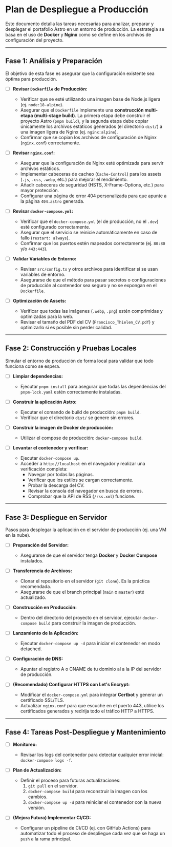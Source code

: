 # Plan de Despliegue a Producción

Este documento detalla las tareas necesarias para analizar, preparar y desplegar el portafolio Astro en un entorno de producción. La estrategia se basa en el uso de **Docker** y **Nginx** como se define en los archivos de configuración del proyecto.

---

## Fase 1: Análisis y Preparación

El objetivo de esta fase es asegurar que la configuración existente sea óptima para producción.

- [ ] **Revisar `Dockerfile` de Producción:**
    -   Verificar que se esté utilizando una imagen base de Node.js ligera (ej. `node:18-alpine`).
    -   Asegurar que el `Dockerfile` implemente una **construcción multi-etapa (multi-stage build)**. La primera etapa debe construir el proyecto Astro (`pnpm build`), y la segunda etapa debe copiar únicamente los archivos estáticos generados (el directorio `dist/`) a una imagen ligera de Nginx (ej. `nginx:alpine`).
    -   Confirmar que se copian los archivos de configuración de Nginx (`nginx.conf`) correctamente.

- [ ] **Revisar `nginx.conf`:**
    -   Asegurar que la configuración de Nginx esté optimizada para servir archivos estáticos.
    -   Implementar cabeceras de cacheo (`Cache-Control`) para los assets (`.js`, `.css`, `.webp`, etc.) para mejorar el rendimiento.
    -   Añadir cabeceras de seguridad (HSTS, X-Frame-Options, etc.) para mayor protección.
    -   Configurar una página de error 404 personalizada para que apunte a la página `404.astro` generada.

- [ ] **Revisar `docker-compose.yml`:**
    -   Verificar que el `docker-compose.yml` (el de producción, no el `.dev`) esté configurado correctamente.
    -   Asegurar que el servicio se reinicie automáticamente en caso de fallo (`restart: always`).
    -   Confirmar que los puertos estén mapeados correctamente (ej. `80:80` y/o `443:443`).

- [ ] **Validar Variables de Entorno:**
    -   Revisar `src/config.ts` y otros archivos para identificar si se usan variables de entorno.
    -   Asegurarse de que el método para pasar secretos o configuraciones de producción al contenedor sea seguro y no se expongan en el `Dockerfile`.

- [ ] **Optimización de Assets:**
    -   Verificar que todas las imágenes (`.webp`, `.png`) estén comprimidas y optimizadas para la web.
    -   Revisar el tamaño del PDF del CV (`Francisco_Thielen_CV.pdf`) y optimizarlo si es posible sin perder calidad.

---

## Fase 2: Construcción y Pruebas Locales

Simular el entorno de producción de forma local para validar que todo funciona como se espera.

- [ ] **Limpiar dependencias:**
    -   Ejecutar `pnpm install` para asegurar que todas las dependencias del `pnpm-lock.yaml` estén correctamente instaladas.

- [ ] **Construir la aplicación Astro:**
    -   Ejecutar el comando de build de producción: `pnpm build`.
    -   Verificar que el directorio `dist/` se genere sin errores.

- [ ] **Construir la imagen de Docker de producción:**
    -   Utilizar el compose de producción: `docker-compose build`.

- [ ] **Levantar el contenedor y verificar:**
    -   Ejecutar `docker-compose up`.
    -   Acceder a `http://localhost` en el navegador y realizar una verificación completa:
        -   Navegar por todas las páginas.
        -   Verificar que los estilos se cargan correctamente.
        -   Probar la descarga del CV.
        -   Revisar la consola del navegador en busca de errores.
        -   Comprobar que la API de RSS (`/rss.xml`) funcione.

---

## Fase 3: Despliegue en Servidor

Pasos para desplegar la aplicación en el servidor de producción (ej. una VM en la nube).

- [ ] **Preparación del Servidor:**
    -   Asegurarse de que el servidor tenga **Docker** y **Docker Compose** instalados.

- [ ] **Transferencia de Archivos:**
    -   Clonar el repositorio en el servidor (`git clone`). Es la práctica recomendada.
    -   Asegurarse de que el branch principal (`main` o `master`) esté actualizado.

- [ ] **Construcción en Producción:**
    -   Dentro del directorio del proyecto en el servidor, ejecutar `docker-compose build` para construir la imagen de producción.

- [ ] **Lanzamiento de la Aplicación:**
    -   Ejecutar `docker-compose up -d` para iniciar el contenedor en modo detached.

- [ ] **Configuración de DNS:**
    -   Apuntar el registro A o CNAME de tu dominio al a la IP del servidor de producción.

- [ ] **(Recomendado) Configurar HTTPS con Let's Encrypt:**
    -   Modificar el `docker-compose.yml` para integrar **Certbot** y generar un certificado SSL/TLS.
    -   Actualizar `nginx.conf` para que escuche en el puerto 443, utilice los certificados generados y redirija todo el tráfico HTTP a HTTPS.

---

## Fase 4: Tareas Post-Despliegue y Mantenimiento

- [ ] **Monitoreo:**
    -   Revisar los logs del contenedor para detectar cualquier error inicial: `docker-compose logs -f`.

- [ ] **Plan de Actualización:**
    -   Definir el proceso para futuras actualizaciones:
        1.  `git pull` en el servidor.
        2.  `docker-compose build` para reconstruir la imagen con los cambios.
        3.  `docker-compose up -d` para reiniciar el contenedor con la nueva versión.

- [ ] **(Mejora Futura) Implementar CI/CD:**
    -   Configurar un pipeline de CI/CD (ej. con GitHub Actions) para automatizar todo el proceso de despliegue cada vez que se haga un `push` a la rama principal.

